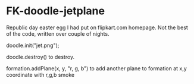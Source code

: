 FK-doodle-jetplane
===============

Republic day easter egg I had put on flipkart.com homepage. Not the best of the code, written over couple of nights.

doodle.init("jet.png");

doodle.destroy() to destroy.

formation.addPlane(x, y, "r, g, b") to add another plane to formation at x,y coordinate with r,g,b smoke
